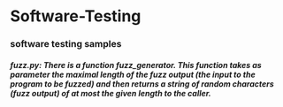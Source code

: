 # Software-Testing
### software testing samples

##### fuzz.py: There is a function fuzz_generator. This function takes as parameter the maximal length of the fuzz output (the input to the program to be fuzzed) and then returns a string of random characters (fuzz output) of at most the given length to the caller.
